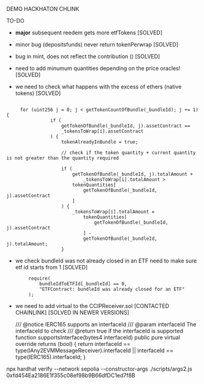 DEMO HACKHATON CHLINK


TO-DO

- **major** subsequent reedem gets more etfTokens [SOLVED]

- minor bug (depositsfunds) never return tokenPerwrap [SOLVED]

- bug in mint, does not reflect the contribution () [SOLVED]

- need to add minumum quantities depending on the price oracles! [SOLVED]

- we need to check what happens with the excess of ethers (native tokens) [SOLVED]

```

     for (uint256 j = 0; j < getTokenCountOfBundle(_bundleId); j += 1) {
                if (
                    getTokenOfBundle(_bundleId, j).assetContract ==
                    _tokensToWrap[i].assetContract
                ) {
                    tokenAlreadyInBundle = true;

                    // check if the token quantity + current quantity is not greater than the quantity required
                    
                    if (
                        getTokenOfBundle(_bundleId, j).totalAmount +
                            _tokensToWrap[i].totalAmount >
                        tokenQuantities[
                            getTokenOfBundle(_bundleId, j).assetContract
                        ]
                    ) {
                        _tokensToWrap[i].totalAmount =
                            tokenQuantities[
                                getTokenOfBundle(_bundleId, j).assetContract
                            ] -
                            getTokenOfBundle(_bundleId, j).totalAmount;
                    }
```

- we check bundleId was not already closed in an ETF need to make sure etf id starts from 1 [SOLVED]

```
        require(
            bundleIdToETFId[_bundleId] == 0,
            "ETFContract: bundleId was already closed for an ETF"
        );
```

- we need to add virtual to the CCIPReceiver.sol [CONTACTED CHAINLINK] [SOLVED IN NEWER VERSIONS]

  /// @notice IERC165 supports an interfaceId
  /// @param interfaceId The interfaceId to check
  /// @return true if the interfaceId is supported
  function supportsInterface(bytes4 interfaceId) public pure virtual override returns (bool) {
    return interfaceId == type(IAny2EVMMessageReceiver).interfaceId || interfaceId == type(IERC165).interfaceId;
  }


npx hardhat verify --network sepolia --constructor-args ./scripts/args2.js  0xfd454Ea2186E1f355c08ef98b9B66dfDC1ed7f8B